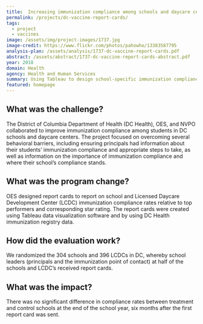 ```yaml
---
title:  Increasing immunization compliance among schools and daycare centers in D.C.
permalink: /projects/dc-vaccine-report-cards/
tags:
  - project
  - vaccines
image: /assets/img/project-images/1737.jpg
image-credit: https://www.flickr.com/photos/pahowho/13383587795
analysis-plan: /assets/analysis/1737-dc-vaccine-report-cards.pdf
abstract: /assets/abstract/1737-dc-vaccine-report-cards-abstract.pdf
year: 2018  
domain: Health
agency: Health and Human Services
summary: Using Tableau to design school-specific immunization compliance reports.
featured: homepage
---
```


## What was the challenge?

The District of Columbia Department of Health (DC Health), OES, and NVPO collaborated to improve immunization compliance among students in DC schools and daycare centers. The project focused on overcoming several behavioral barriers, including ensuring principals had information about their students’ immunization compliance and appropriate steps to take, as well as information on the importance of immunization compliance and where their school’s compliance stands. 

## What was the program change?

OES designed report cards to report on school and Licensed Daycare Development Center (LCDC) immunization compliance rates relative to top performers and corresponding star rating. The report cards were created using Tableau data visualization software and by using DC Health immunization registry data. 

## How did the evaluation work?

We randomized the 304 schools and 396 LCDCs in DC, whereby school leaders (principals and the immunization point of contact) at half of the schools and LCDC’s received report cards. 

## What was the impact?

There was no significant difference in compliance rates between treatment and control schools at the end of the school year, six months after the first report card was sent.

